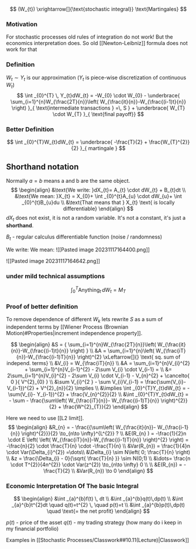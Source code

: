 
$$
(W_{t}) \xrightarrow[]{\text{stochastic integral}} \text{Martingales}
$$
### Motivation
For stochastic processes old rules of integration do not work! But the economics interpretation does. So old [[Newton-Leibniz]] formula does not work for that

### Definition
$W_{t} \sim Y_{t}$ is our approximation ($Y_{t}$ is piece-wise discretization of continuous $W_{t}$)
$$
\int _{0}^{T} \, Y_{t}dW_{t} = -W_{0} \cdot W_{0} - \underbrace{ \sum_{i=1}^{n}W_{\frac{2T}{n}}\left( W_{\frac{it}{n}}-W_{\frac{(i-1)t}{n}} \right) }_{ \text{intermediate transactions } =\, S   }  + \underbrace{ W_{T} \cdot W_{T} }_{ \text{final payoff}}
$$

### Better Definition
$$
\int _{0}^{T}W_{t}dW_{t} = \underbrace{ -\frac{T}{2} + \frac{W_{T}^{2}}{2} }_{ martingale }
$$
## Shorthand notation
Normally $a=b$ means a and b are the same object.
$$
\begin{align}
&\text{We write: }dX_{t}= A_{t} \cdot dW_{t} + B_{t}dt \\
&\text{We mean: }X_{t} = X_{0}+ \int _{0}^{t}A_{u} \cdot dW_{u}+ \int _{0}^{t}B_{u}du  \\
&\text{That means that } X_{t} \text{ is locally differentiable}
\end{align}
$$
$dX_{t}$ does not exist, it is not a random variable. It's not a constant, it's just a **shorthand**.

$B_{t}$ - regular calculus differentiable function (noise / randomness)

We write:                                                          We mean: 
![[Pasted image 20231117164400.png]]

![[Pasted image 20231117164642.png]]

### under mild technical assumptions
$$
\int _{0}^{T}\text{Anything}_{t} \, dW_{t} = M_{T}
$$



### Proof of better definition
To remove dependence of different $W_{k}$ lets rewrite $S$ as a sum of independent terms by [[Wiener Process (Brownian Motion)#Properties|increment independence property]]. 

$$
\begin{align}
&S = { \sum_{i=1}^{n}W_{\frac{2T}{n}}\left( W_{\frac{it}{n}}-W_{\frac{(i-1)t}{n}} \right) } \\
&A = \sum_{i=1}^{n}\left( W_{\frac{iT}{n}}-W_{\frac{(i-1)T}{n}} \right)^{2} \xLeftarrow[]{} \text{ sq. sum of independ. terms} \\
&V_{i} =  W_{\frac{iT}{n}} \\
&A = \sum_{i=1}^{n}V_{i}^{2} + \sum_{i=1}^{n}V_{i-1}^{2} - 2\sum V_{i} \cdot V_{i-1} =  \\
&= 2\sum_{i=1}^{n}V_{i}^{2} - 2\sum V_{i} \cdot V_{i-1} - V_{n}^{2} + \cancelto{ 0 }{ V^{2}_{0} } \\
&\sum V_{i}^{2 } - \sum V_{i}V_{i-1} = \frac{\sum(V_{i}-V_{i-1})^{2} + V^{2}_{n}}{2} \implies \\
&\implies \int _{0}^{T}Y_{t}dW_{t} = - \sum(V_{i}- Y_{i-1})^{2} + \frac{V_{n}^{2}}{2}  \\
&\int _{0}^{T}Y_{t}dW_{t} = - \sum - \frac{\sum\left( W_{\frac{iT}{n}}- W_{\frac{(i-1)T}{n}} \right)^{2}}{2} + \frac{W^{2}_{T}}{2}
\end{align}
$$

Here we need to use [[L2 limit]].
$$
\begin{align}
&R_{n} = - \frac{{\sum\left( W_{\frac{it}{n}}- W_{\frac{i-1}{n}} \right)^{2}}}{2} \to_{n\to \infty}^{L^{2}} ? \\
&E(R_{n} ) = -\frac{1}{2}n \cdot E \left( \left( W_{\frac{iT}{n}}-W_{\frac{(i-1)T}{n}} \right)^{2} \right) = -\frac{n}{2} \cdot \frac{T}{n} \cdot -\frac{T}{n} \\
&Var(R_{n}) = \frac{1}{4}n \cdot Var(\Delta_{i}^{2}) =\dots\\
&\Delta_{i} \sim N\left( 0; \frac{T}{n} \right) \\
&z = \frac{\Delta_{i} - 0}{\sqrt{ \frac{T}{n} }} \sim N(0;1) \\
&\dots= \frac{n \cdot T^{2}}{4n^{2}} \cdot Var(z^{2}) \to_{n\to \infty} 0 \\ \\
&E(R_{n}) = -\frac{T}{2} \\
&Var(R_{n}) \to 0
\end{align}
$$



### Economic Interpretation Of The basic Integral
$$
\begin{align}
&\int _{a}^{b}f(t) \, dt  \\
&\int _{a}^{b}q(t)\,dp(t)   \\
&\int _{a}^{b}t^{2}dt  \quad q(t)=t^{2} \, \quad p(t)=t \\
&\int _{a}^{b}p(t)\,dp(t)  \quad \text{= the net profit}
\end{align}
$$

$p(t)$ - price of the asset
$q(t)$ - my trading strategy (how many do i keep in my financial portfolio)

Examples in [[Stochastic Processes/Classwork##10.11(Lecture)|Classwork]]

